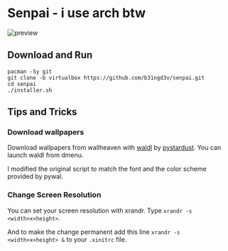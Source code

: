 # Senpai - i use arch btw

![preview](https://user-images.githubusercontent.com/64733912/174498063-09555ee4-f545-4fc3-986e-a1f07787c5da.jpg)

## Download and Run

```
pacman -Sy git
git clone -b virtualbox https://github.com/b31ngd3v/senpai.git
cd senpai
./installer.sh
```

## Tips and Tricks

### Download wallpapers

Download wallpapers from wallheaven with [waldl](https://github.com/pystardust/waldl) by [pystardust](https://github.com/pystardust). You can launch waldl from dmenu.

I modified the original script to match the font and the color scheme provided by pywal.

### Change Screen Resolution

You can set your screen resolution with xrandr. Type `xrandr -s <width>x<height>`.

And to make the change permanent add this line `xrandr -s <width>x<height> &` to your `.xinitrc` file.
